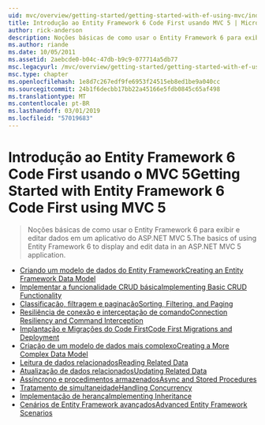 ```yaml
---
uid: mvc/overview/getting-started/getting-started-with-ef-using-mvc/index
title: Introdução ao Entity Framework 6 Code First usando MVC 5 | Microsoft Docs
author: rick-anderson
description: Noções básicas de como usar o Entity Framework 6 para exibir e editar dados em um aplicativo do ASP.NET MVC 5.
ms.author: riande
ms.date: 10/05/2011
ms.assetid: 2aebcde0-b04c-47db-b9c9-077714a5db77
msc.legacyurl: /mvc/overview/getting-started/getting-started-with-ef-using-mvc
msc.type: chapter
ms.openlocfilehash: 1e8d7c267edf9fe6953f24515eb8ed1be9a040cc
ms.sourcegitcommit: 24b1f6decbb17bb22a45166e5fdb0845c65af498
ms.translationtype: MT
ms.contentlocale: pt-BR
ms.lasthandoff: 03/01/2019
ms.locfileid: "57019683"
---
```

<a name="getting-started-with-entity-framework-6-code-first-using-mvc-5"></a><span data-ttu-id="bca24-103">Introdução ao Entity Framework 6 Code First usando o MVC 5</span><span class="sxs-lookup"><span data-stu-id="bca24-103">Getting Started with Entity Framework 6 Code First using MVC 5</span></span>
====================
> <span data-ttu-id="bca24-104">Noções básicas de como usar o Entity Framework 6 para exibir e editar dados em um aplicativo do ASP.NET MVC 5.</span><span class="sxs-lookup"><span data-stu-id="bca24-104">The basics of using Entity Framework 6 to display and edit data in an ASP.NET MVC 5 application.</span></span>


- [<span data-ttu-id="bca24-105">Criando um modelo de dados do Entity Framework</span><span class="sxs-lookup"><span data-stu-id="bca24-105">Creating an Entity Framework Data Model</span></span>](creating-an-entity-framework-data-model-for-an-asp-net-mvc-application.md)
- [<span data-ttu-id="bca24-106">Implementar a funcionalidade CRUD básica</span><span class="sxs-lookup"><span data-stu-id="bca24-106">Implementing Basic CRUD Functionality</span></span>](implementing-basic-crud-functionality-with-the-entity-framework-in-asp-net-mvc-application.md)
- [<span data-ttu-id="bca24-107">Classificação, filtragem e paginação</span><span class="sxs-lookup"><span data-stu-id="bca24-107">Sorting, Filtering, and Paging</span></span>](sorting-filtering-and-paging-with-the-entity-framework-in-an-asp-net-mvc-application.md)
- [<span data-ttu-id="bca24-108">Resiliência de conexão e interceptação de comando</span><span class="sxs-lookup"><span data-stu-id="bca24-108">Connection Resiliency and Command Interception</span></span>](connection-resiliency-and-command-interception-with-the-entity-framework-in-an-asp-net-mvc-application.md)
- [<span data-ttu-id="bca24-109">Implantação e Migrações do Code First</span><span class="sxs-lookup"><span data-stu-id="bca24-109">Code First Migrations and Deployment</span></span>](migrations-and-deployment-with-the-entity-framework-in-an-asp-net-mvc-application.md)
- [<span data-ttu-id="bca24-110">Criação de um modelo de dados mais complexo</span><span class="sxs-lookup"><span data-stu-id="bca24-110">Creating a More Complex Data Model</span></span>](creating-a-more-complex-data-model-for-an-asp-net-mvc-application.md)
- [<span data-ttu-id="bca24-111">Leitura de dados relacionados</span><span class="sxs-lookup"><span data-stu-id="bca24-111">Reading Related Data</span></span>](reading-related-data-with-the-entity-framework-in-an-asp-net-mvc-application.md)
- [<span data-ttu-id="bca24-112">Atualização de dados relacionados</span><span class="sxs-lookup"><span data-stu-id="bca24-112">Updating Related Data</span></span>](updating-related-data-with-the-entity-framework-in-an-asp-net-mvc-application.md)
- [<span data-ttu-id="bca24-113">Assíncrono e procedimentos armazenados</span><span class="sxs-lookup"><span data-stu-id="bca24-113">Async and Stored Procedures</span></span>](async-and-stored-procedures-with-the-entity-framework-in-an-asp-net-mvc-application.md)
- [<span data-ttu-id="bca24-114">Tratamento de simultaneidade</span><span class="sxs-lookup"><span data-stu-id="bca24-114">Handling Concurrency</span></span>](handling-concurrency-with-the-entity-framework-in-an-asp-net-mvc-application.md)
- [<span data-ttu-id="bca24-115">Implementação de herança</span><span class="sxs-lookup"><span data-stu-id="bca24-115">Implementing Inheritance</span></span>](implementing-inheritance-with-the-entity-framework-in-an-asp-net-mvc-application.md)
- [<span data-ttu-id="bca24-116">Cenários de Entity Framework avançados</span><span class="sxs-lookup"><span data-stu-id="bca24-116">Advanced Entity Framework Scenarios</span></span>](advanced-entity-framework-scenarios-for-an-mvc-web-application.md)
